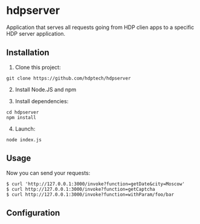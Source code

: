 # hdpserver

Application that serves all requests going from HDP clien apps
to a specific HDP server application.

## Installation 

1) Clone this project:

```
git clone https://github.com/hdptech/hdpserver
```

2) Install Node.JS and npm

3) Install dependencies:

```
cd hdpserver
npm install
```

4) Launch:

```
node index.js
```

## Usage

Now you can send your requests:

```
$ curl 'http://127.0.0.1:3000/invoke?function=getDate&city=Moscow'
$ curl http://127.0.0.1:3000/invoke?function=getCaptcha
$ curl http://127.0.0.1:3000/invoke?function=withParam/foo/bar
```

## Configuration

